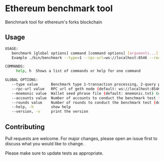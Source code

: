 # Ethereum benchmark tool

Benchmark tool for ethereum's forks blockchain

## Usage

```bash
USAGE:
   benchmark [global options] command [command options] [arguments...]
   Example ./bin/benchmark --type=1 --rpc-url=ws://localhost:8546 --rounds=1000 --accounts=10000

COMMANDS:
     help, h  Shows a list of commands or help for one command

GLOBAL OPTIONS:
   --type value      Benchmark type 1-transaction processing, 2-query processing (default: 1) (default: 1)
   --rpc-url value   RPC url of geth node (default: ws://localhost:8546) (default: "ws://localhost:8546")
   --mnemonic value  Wallet seed phrase file (default: mnemonic.txt) (default: "mnemonic.txt")
   --accounts value  Number of accounts to conduct the benchmark test (default: 10000) (default: 10000)
   --rounds value    Number of rounds to conduct the benchmark test (default: 1) (default: 1)
   --help, -h        show help
   --version, -v     print the version
```

## Contributing

Pull requests are welcome. For major changes, please open an issue first to discuss what you would like to change.

Please make sure to update tests as appropriate.
